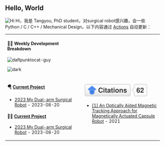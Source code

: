 ## Hello, World

<img src='https://qpluspicture.oss-cn-beijing.aliyuncs.com/6LjjQA/Hi.gif' alt='Hi' width="24"/> Hi，我是 Tangyou, PhD student，对surgical robot感兴趣，会一些 Python / C / C++ / Mechanical Design，以下内容通过 <a href="https://github.com/TangyouLiu/TangyouLiu/actions" target="_blank">Actions</a> 自动更新：

<table width="960px">
<tr>
<td valign="top" width="50%">

#### 🏊‍♂️ Weekly Development Breakdown

![daftpunktocat-guy](https://github.com/TangyouLiu/TangyouLiu/assets/143326134/dd3a8743-070c-4bf8-b42f-8fef89c0eb1e)


![dark](https://raw.githubusercontent.com/TangyouLiu/TangyouLiu/master/images/wakatime_weekly_language_stats_black.svg#gh-dark-mode-only)

</td>
<td valign="top" width="50%">


</td>
</tr>
<tr>
<td valign="top" width="50%">
  
#### 🪂 <a href='' target="_blank">Current Project</a>

<!-- Current project starts -->
* <a href='https://github.com/TangyouLiu/HAMIS-Autonomous-Resection-Init' target='_blank'>2023 My Dual-arm Surgical Robot</a> - 2023-08-20
<!-- Current project  ends -->


#### 🤾‍♂️ <a href='' target="_blank">Current Project</a>

<!-- Current project starts -->
* <a href='' target='_blank'>2023 My Dual-arm Surgical Robot</a> - 2023-08-20
<!-- Current project  ends -->

</td>
<td valign="top" width="50%">

#### 	<a href="https://scholar.google.com/citations?user=h27vluUAAAAJ&hl=en"><img src="imgs/citations.svg" alt="Citations"></a>

<!-- Pulished project starts -->

* [[1] An Optically Aided Magnetic Tracking Approach for Magnetically Actuated Capsule Robot](https://drive.google.com/file/d/1IRlOzCUvTk8_aHZ4HJ_pdPxsXxqSbAAS/view?usp=sharing) - 2021

<!-- Pulished project ends -->

</td>
</tr>

</table>
